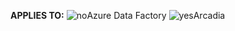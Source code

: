 <Token>**APPLIES TO:** ![no](../media/media/applies-to/no.png)Azure Data Factory ![yes](../media/media/applies-to/yes.png)Arcadia </Token>

